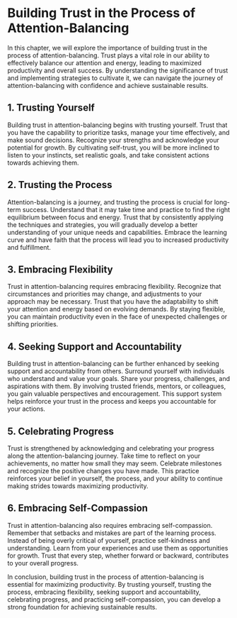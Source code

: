 # Building Trust in the Process of Attention-Balancing

In this chapter, we will explore the importance of building trust in the process of attention-balancing. Trust plays a vital role in our ability to effectively balance our attention and energy, leading to maximized productivity and overall success. By understanding the significance of trust and implementing strategies to cultivate it, we can navigate the journey of attention-balancing with confidence and achieve sustainable results.

## 1\. Trusting Yourself

Building trust in attention-balancing begins with trusting yourself. Trust that you have the capability to prioritize tasks, manage your time effectively, and make sound decisions. Recognize your strengths and acknowledge your potential for growth. By cultivating self-trust, you will be more inclined to listen to your instincts, set realistic goals, and take consistent actions towards achieving them.

## 2\. Trusting the Process

Attention-balancing is a journey, and trusting the process is crucial for long-term success. Understand that it may take time and practice to find the right equilibrium between focus and energy. Trust that by consistently applying the techniques and strategies, you will gradually develop a better understanding of your unique needs and capabilities. Embrace the learning curve and have faith that the process will lead you to increased productivity and fulfillment.

## 3\. Embracing Flexibility

Trust in attention-balancing requires embracing flexibility. Recognize that circumstances and priorities may change, and adjustments to your approach may be necessary. Trust that you have the adaptability to shift your attention and energy based on evolving demands. By staying flexible, you can maintain productivity even in the face of unexpected challenges or shifting priorities.

## 4\. Seeking Support and Accountability

Building trust in attention-balancing can be further enhanced by seeking support and accountability from others. Surround yourself with individuals who understand and value your goals. Share your progress, challenges, and aspirations with them. By involving trusted friends, mentors, or colleagues, you gain valuable perspectives and encouragement. This support system helps reinforce your trust in the process and keeps you accountable for your actions.

## 5\. Celebrating Progress

Trust is strengthened by acknowledging and celebrating your progress along the attention-balancing journey. Take time to reflect on your achievements, no matter how small they may seem. Celebrate milestones and recognize the positive changes you have made. This practice reinforces your belief in yourself, the process, and your ability to continue making strides towards maximizing productivity.

## 6\. Embracing Self-Compassion

Trust in attention-balancing also requires embracing self-compassion. Remember that setbacks and mistakes are part of the learning process. Instead of being overly critical of yourself, practice self-kindness and understanding. Learn from your experiences and use them as opportunities for growth. Trust that every step, whether forward or backward, contributes to your overall progress.

In conclusion, building trust in the process of attention-balancing is essential for maximizing productivity. By trusting yourself, trusting the process, embracing flexibility, seeking support and accountability, celebrating progress, and practicing self-compassion, you can develop a strong foundation for achieving sustainable results.
